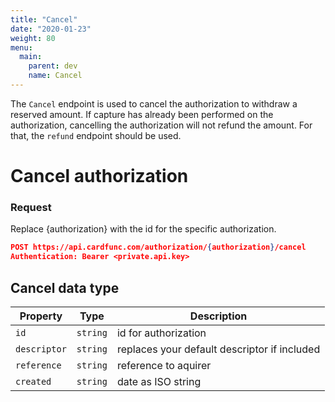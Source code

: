 ```yaml
---
title: "Cancel"
date: "2020-01-23"
weight: 80
menu: 
  main:
    parent: dev
    name: Cancel
---
```


The `Cancel` endpoint is used to cancel the authorization to withdraw a reserved amount. If capture has already been performed on the authorization, cancelling the authorization will not refund the amount. For that, the `refund` endpoint should be used.

<!--more-->

# Cancel authorization

### Request

Replace {authorization} with the id for the specific authorization.

```json
POST https://api.cardfunc.com/authorization/{authorization}/cancel
Authentication: Bearer <private.api.key>
```

## Cancel data type
| Property     | Type      | Description                                             |
|--------------|-----------|---------------------------------------------------------|
| `id`         | `string`  | id for authorization                                    |
| `descriptor` | `string`  | replaces your default descriptor if included            |
| `reference`  | `string`  | reference to aquirer                                    |
| `created`    | `string`  | date as ISO string                                      |
